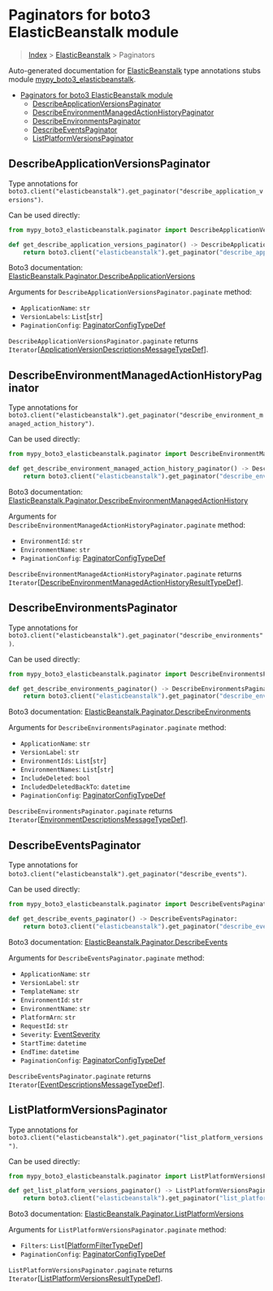# Paginators for boto3 ElasticBeanstalk module

> [Index](..) > [ElasticBeanstalk](.) > Paginators

Auto-generated documentation for
[ElasticBeanstalk](https://boto3.amazonaws.com/v1/documentation/api/latest/reference/services/elasticbeanstalk.html#ElasticBeanstalk)
type annotations stubs module
[mypy_boto3_elasticbeanstalk](https://pypi.org/project/mypy-boto3-elasticbeanstalk/).

- [Paginators for boto3 ElasticBeanstalk module](#paginators-for-boto3-elasticbeanstalk-module)
  - [DescribeApplicationVersionsPaginator](#describeapplicationversionspaginator)
  - [DescribeEnvironmentManagedActionHistoryPaginator](#describeenvironmentmanagedactionhistorypaginator)
  - [DescribeEnvironmentsPaginator](#describeenvironmentspaginator)
  - [DescribeEventsPaginator](#describeeventspaginator)
  - [ListPlatformVersionsPaginator](#listplatformversionspaginator)

## DescribeApplicationVersionsPaginator

Type annotations for
`boto3.client("elasticbeanstalk").get_paginator("describe_application_versions")`.

Can be used directly:

```python
from mypy_boto3_elasticbeanstalk.paginator import DescribeApplicationVersionsPaginator

def get_describe_application_versions_paginator() -> DescribeApplicationVersionsPaginator:
    return boto3.client("elasticbeanstalk").get_paginator("describe_application_versions")
```

Boto3 documentation:
[ElasticBeanstalk.Paginator.DescribeApplicationVersions](https://boto3.amazonaws.com/v1/documentation/api/latest/reference/services/elasticbeanstalk.html#ElasticBeanstalk.Paginator.DescribeApplicationVersions)

Arguments for `DescribeApplicationVersionsPaginator.paginate` method:

- `ApplicationName`: `str`
- `VersionLabels`: `List`\[`str`\]
- `PaginationConfig`:
  [PaginatorConfigTypeDef](./type_defs.md#paginatorconfigtypedef)

`DescribeApplicationVersionsPaginator.paginate` returns
`Iterator`\[[ApplicationVersionDescriptionsMessageTypeDef](./type_defs.md#applicationversiondescriptionsmessagetypedef)\].

## DescribeEnvironmentManagedActionHistoryPaginator

Type annotations for
`boto3.client("elasticbeanstalk").get_paginator("describe_environment_managed_action_history")`.

Can be used directly:

```python
from mypy_boto3_elasticbeanstalk.paginator import DescribeEnvironmentManagedActionHistoryPaginator

def get_describe_environment_managed_action_history_paginator() -> DescribeEnvironmentManagedActionHistoryPaginator:
    return boto3.client("elasticbeanstalk").get_paginator("describe_environment_managed_action_history")
```

Boto3 documentation:
[ElasticBeanstalk.Paginator.DescribeEnvironmentManagedActionHistory](https://boto3.amazonaws.com/v1/documentation/api/latest/reference/services/elasticbeanstalk.html#ElasticBeanstalk.Paginator.DescribeEnvironmentManagedActionHistory)

Arguments for `DescribeEnvironmentManagedActionHistoryPaginator.paginate`
method:

- `EnvironmentId`: `str`
- `EnvironmentName`: `str`
- `PaginationConfig`:
  [PaginatorConfigTypeDef](./type_defs.md#paginatorconfigtypedef)

`DescribeEnvironmentManagedActionHistoryPaginator.paginate` returns
`Iterator`\[[DescribeEnvironmentManagedActionHistoryResultTypeDef](./type_defs.md#describeenvironmentmanagedactionhistoryresulttypedef)\].

## DescribeEnvironmentsPaginator

Type annotations for
`boto3.client("elasticbeanstalk").get_paginator("describe_environments")`.

Can be used directly:

```python
from mypy_boto3_elasticbeanstalk.paginator import DescribeEnvironmentsPaginator

def get_describe_environments_paginator() -> DescribeEnvironmentsPaginator:
    return boto3.client("elasticbeanstalk").get_paginator("describe_environments")
```

Boto3 documentation:
[ElasticBeanstalk.Paginator.DescribeEnvironments](https://boto3.amazonaws.com/v1/documentation/api/latest/reference/services/elasticbeanstalk.html#ElasticBeanstalk.Paginator.DescribeEnvironments)

Arguments for `DescribeEnvironmentsPaginator.paginate` method:

- `ApplicationName`: `str`
- `VersionLabel`: `str`
- `EnvironmentIds`: `List`\[`str`\]
- `EnvironmentNames`: `List`\[`str`\]
- `IncludeDeleted`: `bool`
- `IncludedDeletedBackTo`: `datetime`
- `PaginationConfig`:
  [PaginatorConfigTypeDef](./type_defs.md#paginatorconfigtypedef)

`DescribeEnvironmentsPaginator.paginate` returns
`Iterator`\[[EnvironmentDescriptionsMessageTypeDef](./type_defs.md#environmentdescriptionsmessagetypedef)\].

## DescribeEventsPaginator

Type annotations for
`boto3.client("elasticbeanstalk").get_paginator("describe_events")`.

Can be used directly:

```python
from mypy_boto3_elasticbeanstalk.paginator import DescribeEventsPaginator

def get_describe_events_paginator() -> DescribeEventsPaginator:
    return boto3.client("elasticbeanstalk").get_paginator("describe_events")
```

Boto3 documentation:
[ElasticBeanstalk.Paginator.DescribeEvents](https://boto3.amazonaws.com/v1/documentation/api/latest/reference/services/elasticbeanstalk.html#ElasticBeanstalk.Paginator.DescribeEvents)

Arguments for `DescribeEventsPaginator.paginate` method:

- `ApplicationName`: `str`
- `VersionLabel`: `str`
- `TemplateName`: `str`
- `EnvironmentId`: `str`
- `EnvironmentName`: `str`
- `PlatformArn`: `str`
- `RequestId`: `str`
- `Severity`: [EventSeverity](./literals.md#eventseverity)
- `StartTime`: `datetime`
- `EndTime`: `datetime`
- `PaginationConfig`:
  [PaginatorConfigTypeDef](./type_defs.md#paginatorconfigtypedef)

`DescribeEventsPaginator.paginate` returns
`Iterator`\[[EventDescriptionsMessageTypeDef](./type_defs.md#eventdescriptionsmessagetypedef)\].

## ListPlatformVersionsPaginator

Type annotations for
`boto3.client("elasticbeanstalk").get_paginator("list_platform_versions")`.

Can be used directly:

```python
from mypy_boto3_elasticbeanstalk.paginator import ListPlatformVersionsPaginator

def get_list_platform_versions_paginator() -> ListPlatformVersionsPaginator:
    return boto3.client("elasticbeanstalk").get_paginator("list_platform_versions")
```

Boto3 documentation:
[ElasticBeanstalk.Paginator.ListPlatformVersions](https://boto3.amazonaws.com/v1/documentation/api/latest/reference/services/elasticbeanstalk.html#ElasticBeanstalk.Paginator.ListPlatformVersions)

Arguments for `ListPlatformVersionsPaginator.paginate` method:

- `Filters`:
  `List`\[[PlatformFilterTypeDef](./type_defs.md#platformfiltertypedef)\]
- `PaginationConfig`:
  [PaginatorConfigTypeDef](./type_defs.md#paginatorconfigtypedef)

`ListPlatformVersionsPaginator.paginate` returns
`Iterator`\[[ListPlatformVersionsResultTypeDef](./type_defs.md#listplatformversionsresulttypedef)\].

